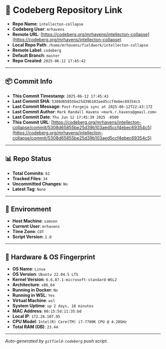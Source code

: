 # 🔗 Codeberg Repository Link

- **Repo Name**: `intellecton-collapse`
- **Codeberg User**: `mrhavens`
- **Remote URL**: [https://codeberg.org/mrhavens/intellecton-collapse](https://codeberg.org/mrhavens/intellecton-collapse)
- **Local Repo Path**: `/home/mrhavens/fieldwork/intellecton-collapse`
- **Remote Label**: `codeberg`
- **Default Branch**: `master`
- **Repo Created**: `2025-06-12 17:45:42`

---

## 📦 Commit Info

- **This Commit Timestamp**: `2025-06-12 17:45:42`
- **Last Commit SHA**: `5308d65855be25d39b103aed5ccf4ebec69354c5`
- **Last Commit Message**: `Post-Forgejo sync at 2025-06-12T22:43:17Z`
- **Last Commit Author**: `Mark Randall Havens <mark.r.havens@gmail.com>`
- **Last Commit Date**: `Thu Jun 12 17:45:39 2025 -0500`
- **This Commit URL**: [https://codeberg.org/mrhavens/intellecton-collapse/commit/5308d65855be25d39b103aed5ccf4ebec69354c5](https://codeberg.org/mrhavens/intellecton-collapse/commit/5308d65855be25d39b103aed5ccf4ebec69354c5)

---

## 📊 Repo Status

- **Total Commits**: `61`
- **Tracked Files**: `34`
- **Uncommitted Changes**: `No`
- **Latest Tag**: `None`

---

## 🧭 Environment

- **Host Machine**: `samson`
- **Current User**: `mrhavens`
- **Time Zone**: `CDT`
- **Script Version**: `1.0`

---

## 🧬 Hardware & OS Fingerprint

- **OS Name**: `Linux`
- **OS Version**: `Ubuntu 22.04.5 LTS`
- **Kernel Version**: `6.6.87.1-microsoft-standard-WSL2`
- **Architecture**: `x86_64`
- **Running in Docker**: `No`
- **Running in WSL**: `Yes`
- **Virtual Machine**: `wsl`
- **System Uptime**: `up 2 days, 18 minutes`
- **MAC Address**: `00:15:5d:11:35:bd`
- **Local IP**: `172.28.107.95`
- **CPU Model**: `Intel(R) Core(TM) i7-7700K CPU @ 4.20GHz`
- **Total RAM (GB)**: `23.44`

---

_Auto-generated by `gitfield-codeberg` push script._
